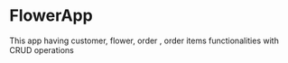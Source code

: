 # FlowerApp
This app having customer, flower, order , order items functionalities with CRUD operations 
